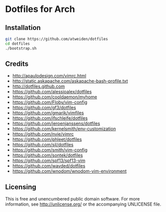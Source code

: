 Dotfiles for Arch
=================

Installation
------------

```bash
git clone https://github.com/atweiden/dotfiles
cd dotfiles
./bootstrap.sh
```


Credits
-------

- http://apaulodesign.com/vimrc.html
- http://static.askapache.com/askapache-bash-profile.txt
- http://dotfiles.github.com
- https://github.com/alessioalex/dotfiles
- https://github.com/cooldaemon/myhome
- https://github.com/Floby/vim-config
- https://github.com/gf3/dotfiles
- https://github.com/gmarik/vimfiles
- https://github.com/ifschleife/dotfiles
- https://github.com/jeroenjanssens/dotfiles
- https://github.com/kernelsmith/env-customization
- https://github.com/nvie/vimrc
- https://github.com/phleet/dotfiles
- https://github.com/sjl/dotfiles
- https://github.com/smith/vim-config
- https://github.com/sontek/dotfiles
- https://github.com/spf13/spf13-vim
- https://github.com/wavded/dotfiles
- https://github.com/wnodom/wnodom-vim-environment


Licensing
---------

This is free and unencumbered public domain software. For more
information, see http://unlicense.org/ or the accompanying UNLICENSE file.
